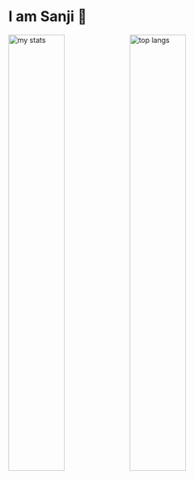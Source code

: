 # I am Sanji 👋

<img alt="my stats" align="left" width="47%" src="https://github-readme-stats.vercel.app/api?username=sanjiaust"/>
<img alt="top langs" align="left" width="47%" src="https://github-readme-stats.vercel.app/api/top-langs/?username=sanjiaust&layout=compact"/>


